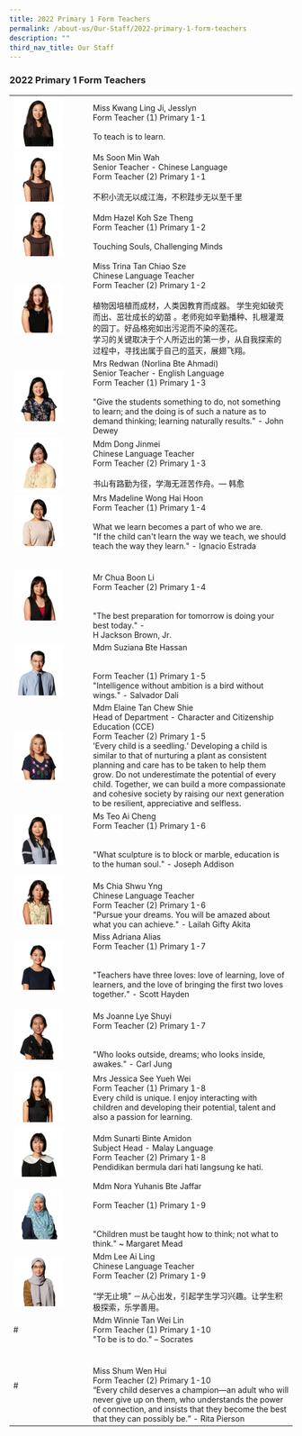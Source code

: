 ```yaml
---
title: 2022 Primary 1 Form Teachers
permalink: /about-us/Our-Staff/2022-primary-1-form-teachers
description: ""
third_nav_title: Our Staff
---
```

### 2022 Primary 1 Form Teachers

|  	|  	|
|---	|---	|
| <img src="/images/p1a.png" style="width:70%"> 	| Miss Kwang Ling Ji, Jesslyn<br>Form Teacher (1) Primary 1-1<br><br>To teach is to learn. 	|
| <img src="/images/p1b.png" style="width:70%"> 	| Ms Soon Min Wah<br>Senior Teacher - Chinese Language<br>Form Teacher (2) Primary 1-1<br><br>不积小流无以成江海，不积跬步无以至千里 	|
| <img src="/images/p1b.png" style="width:70%"> 	| Mdm Hazel Koh Sze Theng<br>Form Teacher (1) Primary 1-2<br><br>Touching Souls, Challenging Minds 	|
| <img src="/images/p1c.png" style="width:70%"> 	| Miss Trina Tan Chiao Sze<br>Chinese Language Teacher<br>Form Teacher (2) Primary 1-2<br><br>植物因培植而成材，人类因教育而成器。 学生宛如破壳而出、茁壮成长的幼苗 。老师宛如辛勤播种、扎根灌溉的园丁。好品格宛如出污泥而不染的莲花。<br>学习的关键取决于个人所迈出的第一步，从自我探索的过程中，寻找出属于自己的蓝天，展翅飞翔。 	|
| <img src="/images/p1d.png" style="width:70%"> 	| Mrs Redwan (Norlina Bte Ahmadi)<br>Senior Teacher - English Language<br>Form Teacher (1) Primary 1-3<br><br>"Give the students something to do, not something to learn; and the doing is of such a nature as to demand thinking; learning naturally results." - John Dewey 	|
| <img src="/images/p1e.png" style="width:70%"> 	| Mdm Dong Jinmei<br>Chinese Language Teacher<br>Form Teacher (2) Primary 1-3<br><br>书山有路勤为径，学海无涯苦作舟。— 韩愈 	|
| <img src="/images/p1f.png" style="width:70%"> 	| Mrs Madeline Wong Hai Hoon<br>Form Teacher (1) Primary 1-4<br><br>What we learn becomes a part of who we are.<br>"If the child can't learn the way we teach, we should teach the way they learn." - Ignacio Estrada 	|
| <img src="/images/p1g.png" style="width:70%"> 	| <br><br>Mr Chua Boon Li<br>Form Teacher (2) Primary 1-4<br><br><br>"The best preparation for tomorrow is doing your best today." -<br>H Jackson Brown, Jr. 	|
| <img src="/images/p1h.png" style="width:70%"> 	| Mdm Suziana Bte Hassan<br><br><br>Form Teacher (1) Primary 1-5<br>"Intelligence without ambition is a bird without wings." - Salvador Dali 	|
| <img src="/images/p1i.png" style="width:70%"> 	| Mdm Elaine Tan Chew Shie<br>Head of Department - Character and Citizenship Education (CCE)<br>Form Teacher (2) Primary 1-5<br>'Every child is a seedling.' Developing a child is similar to that of nurturing a plant as consistent planning and care has to be taken to help them grow. Do not underestimate the potential of every child. Together, we can build a more compassionate and cohesive society by raising our next generation to be resilient, appreciative and selfless.  	|
| <img src="/images/p1j.png" style="width:70%"> 	| Ms Teo Ai Cheng<br>Form Teacher (1) Primary 1-6<br><br><br>"What sculpture is to block or marble, education is to the human soul." - Joseph Addison  	|
| <img src="/images/p1k.png" style="width:70%"> 	| <br>Ms Chia Shwu Yng<br>Chinese Language Teacher<br>Form Teacher (2) Primary 1-6<br> "Pursue your dreams. You will be amazed about what you can achieve." - Lailah Gifty Akita  	|
| <img src="/images/p1l.png" style="width:70%">  	| Miss Adriana Alias<br>Form Teacher (1) Primary 1-7<br><br><br>"Teachers have three loves: love of learning, love of learners, and the love of bringing the first two loves together." - Scott Hayden 	|
| <img src="/images/p1m.png" style="width:70%"> 	| <br>Ms Joanne Lye Shuyi<br>Form Teacher (2) Primary 1-7<br><br><br>"Who looks outside, dreams; who looks inside, awakes." - Carl Jung   	|
| <img src="/images/p1n.png" style="width:70%"> 	| Mrs Jessica See Yueh Wei<br>Form Teacher (1) Primary 1-8<br>Every child is unique. I enjoy interacting with children and developing their potential, talent and also a passion for learning.  	|
| <img src="/images/p1o.png" style="width:70%"> 	| Mdm Sunarti Binte Amidon<br>Subject Head - Malay Language<br>Form Teacher (2) Primary 1-8<br>Pendidikan bermula dari hati langsung ke hati.  	|
|  <img src="/images/p1p.png" style="width:70%"> 	| Mdm Nora Yuhanis Bte Jaffar      <br><br>Form Teacher (1) Primary 1-9<br><br><br>"Children must be taught how to think; not what to think." ~ Margaret Mead  	|
| <img src="/images/p1q.png" style="width:70%"> 	| Mdm Lee Ai Ling<br>Chinese Language Teacher<br>Form Teacher (2) Primary 1-9<br><br>“学无止境” －从心出发，引起学生学习兴趣。让学生积极探索，乐学善用。 	|
| # 	| Mdm Winnie Tan Wei Lin<br>Form Teacher (1) Primary 1-10<br>"To be is to do." – Socrates  	|
| # 	| <br><br>Miss Shum Wen Hui<br>Form Teacher (2) Primary 1-10<br>“Every child deserves a champion—an adult who will never give up on them, who understands the power of connection, and insists that they become the best that they can possibly be.” - Rita Pierson  	|